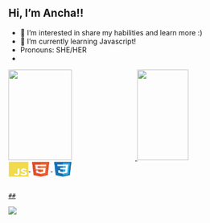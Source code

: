 ## Hi, I’m Ancha!!
- 👀 I’m interested in share my habilities and learn more :)
- 🌱 I’m currently learning Javascript!
- Pronouns: SHE/HER
- 
<div>
  <a href="https://github.com/anchapedro">
  <img height="180em" width="50%" src="https://github-readme-stats.vercel.app/api?username=anchapedro&show_icons=true&theme=dracula&include_all_commits=true&count_private=true"/>
  <img height="180em" width="45%" src="https://github-readme-stats.vercel.app/api/top-langs/?username=anchapedro&layout=compact&langs_count=7&theme=dracula"/>
</div>
  
  <div>
      <img align="center" alt="Rafa-Js" height="30" width="40" src="https://raw.githubusercontent.com/devicons/devicon/master/icons/javascript/javascript-plain.svg">
  <img align="center" alt="Rafa-HTML" height="30" width="40" src="https://raw.githubusercontent.com/devicons/devicon/master/icons/html5/html5-original.svg">
  <img align="center" alt="Rafa-CSS" height="30" width="40" src="https://raw.githubusercontent.com/devicons/devicon/master/icons/css3/css3-original.svg">
  </div>
  
  ##
    ##
 
<div> 
  <a href="https://instagram.com/shurii.444" target="_blank"><img src="https://img.shields.io/badge/-Instagram-%23E4405F?style=for-the-badge&logo=instagram&logoColor=white" target="_blank"></a>
  </div>
